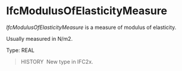 # IfcModulusOfElasticityMeasure

_IfcModulusOfElasticityMeasure_ is a measure of modulus of elasticity.

Usually measured in N/m2.

Type: REAL

> HISTORY&nbsp; New type in IFC2x.
